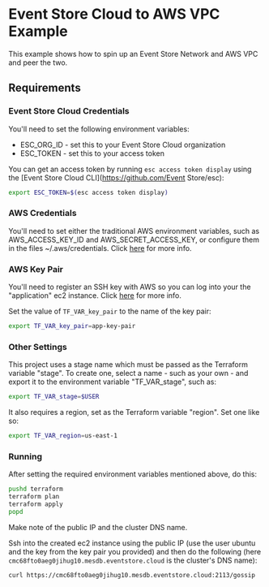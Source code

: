 # Event Store Cloud to AWS VPC Example

This example shows how to spin up an Event Store Network and AWS VPC and peer the two.

## Requirements

### Event Store Cloud Credentials

You'll need to set the following environment variables:

* ESC_ORG_ID - set this to your Event Store Cloud organization
* ESC_TOKEN - set this to your access token

You can get an access token by running `esc access token display` using the [Event Store Cloud CLI](https://github.com/Event Store/esc):

```bash
export ESC_TOKEN=$(esc access token display)
```

### AWS Credentials

You'll need to set either the traditional AWS environment variables, such as AWS_ACCESS_KEY_ID and AWS_SECRET_ACCESS_KEY, or configure them in the files ~/.aws/credentials. Click [here](https://registry.terraform.io/providers/hashicorp/aws/latest/docs#environment-variables) for more info.


### AWS Key Pair

You'll need to register an SSH key with AWS so you can log into your the "application" ec2 instance. Click [here](https://docs.aws.amazon.com/AWSEC2/latest/UserGuide/create-key-pairs.html) for more info.

Set the value of `TF_VAR_key_pair` to the name of the key pair:

```bash
export TF_VAR_key_pair=app-key-pair
```

### Other Settings

This project uses a stage name which must be passed as the Terraform variable "stage". To create one, select a name - such as your own - and export it to the environment variable "TF_VAR_stage", such as:

```bash
export TF_VAR_stage=$USER
```

It also requires a region, set as the Terraform variable "region". Set one like so:

```bash
export TF_VAR_region=us-east-1
```

### Running

After setting the required environment variables mentioned above, do this:

```bash
pushd terraform
terraform plan
terraform apply
popd
```

Make note of the public IP and the cluster DNS name.

Ssh into the created ec2 instance using the public IP (use the user ubuntu and the key from the key pair you provided) and then do the following (here `cmc68fto0aeg0jihug10.mesdb.eventstore.cloud` is the cluster's DNS name):

```bash
curl https://cmc68fto0aeg0jihug10.mesdb.eventstore.cloud:2113/gossip
```
